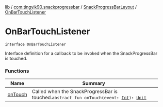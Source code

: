 [lib](../../../index.md) / [com.tingyik90.snackprogressbar](../../index.md) / [SnackProgressBarLayout](../index.md) / [OnBarTouchListener](./index.md)

# OnBarTouchListener

`interface OnBarTouchListener`

Interface definition for a callback to be invoked when the SnackProgressBar is touched.

### Functions

| Name | Summary |
|---|---|
| [onTouch](on-touch.md) | Called when the SnackProgressBar is touched.`abstract fun onTouch(event: `[`Int`](https://kotlinlang.org/api/latest/jvm/stdlib/kotlin/-int/index.html)`): `[`Unit`](https://kotlinlang.org/api/latest/jvm/stdlib/kotlin/-unit/index.html) |
